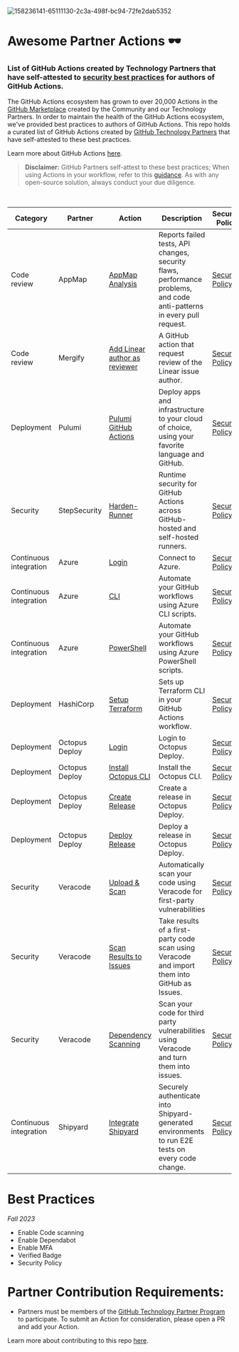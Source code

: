 
![158236141-65111130-2c3a-498f-bc94-72fe2dab5352](https://user-images.githubusercontent.com/54083068/158707540-7e08b789-475d-4a3f-800a-c0197412cf53.png)
# Awesome Partner Actions 🕶️
### List of GitHub Actions created by Technology Partners that have self-attested to [security best practices](https://github.blog/2023-11-16-security-best-practices-for-authors-of-github-actions/) for authors of GitHub Actions. 

The GitHub Actions ecosystem has grown to over 20,000 Actions in the [GitHub Marketplace](https://github.com/marketplace) created by the Community and our Technology Partners. In order to maintain the health of the GitHub Actions ecosystem, we've provided best practices to authors of GitHub Actions. This repo holds a curated list of GitHub Actions created by [GitHub Technology Partners](https://partner.github.com/technology-partners) that have self-attested to these best practices. 

Learn more about GitHub Actions [here](https://github.com/features/actions).

>**Disclaimer:** GitHub Partners self-attest to these best practices; When using Actions in your workflow, refer to this [guidance](https://docs.github.com/en/actions/security-guides/security-hardening-for-github-actions). As with any open-source solution, always conduct your due diligence.


<br/>


|Category|Partner|Action|Description|Security Policy|
|-|-|-|-|-|
|Code review|AppMap|[AppMap Analysis](https://github.com/getappmap/analyze-action)|Reports failed tests, API changes, security flaws, performance problems, and code anti-patterns in every pull request.|[Security Policy](https://github.com/getappmap/analyze-action/blob/main/SECURITY.md)|
|Code review|Mergify|[Add Linear author as reviewer](https://github.com/Mergifyio/gha-add-linear-author-as-reviewer)|A GitHub action that request review of the Linear issue author.|[Security Policy](https://github.com/Mergifyio/gha-add-linear-author-as-reviewer/blob/main/SECURITY.md)|
|Deployment|Pulumi|[Pulumi GitHub Actions](https://github.com/pulumi/actions)|Deploy apps and infrastructure to your cloud of choice, using your favorite language and GitHub.|[Security Policy](https://github.com/pulumi/actions/security/policy)|
|Security|StepSecurity|[Harden-Runner](https://github.com/step-security/harden-runner)|Runtime security for GitHub Actions across GitHub-hosted and self-hosted runners.|[Security Policy](https://github.com/step-security/harden-runner/blob/main/SECURITY.md)|
|Continuous integration|Azure|[Login](https://github.com/Azure/login)|Connect to Azure.|[Security Policy](https://github.com/Azure/login/blob/master/SECURITY.md)|
|Continuous integration|Azure|[CLI](https://github.com/Azure/cli)|Automate your GitHub workflows using Azure CLI scripts.|[Security Policy](https://github.com/Azure/cli/blob/master/SECURITY.md)|
|Continuous integration|Azure|[PowerShell](https://github.com/Azure/powershell)|Automate your GitHub workflows using Azure PowerShell scripts.|[Security Policy](https://github.com/Azure/powershell/blob/master/SECURITY.md)|
|Deployment|HashiCorp|[Setup Terraform](https://github.com/hashicorp/setup-terraform)|Sets up Terraform CLI in your GitHub Actions workflow.|[Security Policy](https://github.com/hashicorp/setup-terraform/security/policy)|
|Deployment|Octopus Deploy|[Login](https://github.com/OctopusDeploy/login)|Login to Octopus Deploy.|[Security Policy](https://github.com/OctopusDeploy/login/security/policy)|
|Deployment|Octopus Deploy|[Install Octopus CLI](https://github.com/OctopusDeploy/install-octopus-cli-action)|Install the Octopus CLI.|[Security Policy](https://github.com/OctopusDeploy/install-octopus-cli-action/security/policy)|
|Deployment|Octopus Deploy|[Create Release](https://github.com/OctopusDeploy/create-release-action)|Create a release in Octopus Deploy.|[Security Policy](https://github.com/OctopusDeploy/create-release-action/security/policy)|
|Deployment|Octopus Deploy|[Deploy Release](https://github.com/OctopusDeploy/deploy-release-action)|Deploy a release in Octopus Deploy.|[Security Policy](https://github.com/OctopusDeploy/deploy-release-action/security/policy)|
|Security|Veracode|[Upload & Scan](https://github.com/veracode/veracode-uploadandscan-action)|Automatically scan your code using Veracode for first-party vulnerabilities|[Security Policy](https://github.com/veracode/veracode-uploadandscan-action/blob/master/SECURITY.md)|
|Security|Veracode|[Scan Results to Issues](https://github.com/veracode/veracode-flaws-to-issues)|Take results of a first-party code scan using Veracode and import them into GitHub as Issues.|[Security Policy](https://github.com/veracode/veracode-flaws-to-issues/blob/main/SECURITY.md)|
|Security|Veracode|[Dependency Scanning](https://github.com/veracode/veracode-sca)|Scan your code for third party vulnerabilities using Veracode and turn them into issues.|[Security Policy](https://github.com/veracode/veracode-sca/blob/main/SECURITY.md)|
|Continuous integration|Shipyard|[Integrate Shipyard](https://github.com/shipyard/shipyard-action)|Securely authenticate into Shipyard-generated environments to run E2E tests on every code change.|[Security Policy](https://github.com/shipyard/shipyard-action/blob/main/SECURITY.md)|

# Best Practices
_Fall 2023_

- Enable Code scanning
- Enable Dependabot 
- Enable MFA
- Verified Badge
- Security Policy

<!--Learn more about best practices for authors of GitHub Actions [here](url)-->

# Partner Contribution Requirements:

- Partners must be members of the [GitHub Technology Partner Program](https://partner.github.com/technology-partners) to participate. To submit an Action for consideration, please open a PR and add your Action. 

Learn more about contributing to this repo [here](contributing.md).





